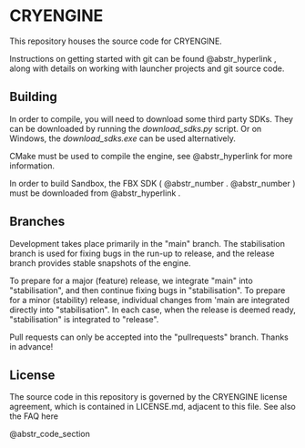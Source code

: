 # CRYENGINE

This repository houses the source code for CRYENGINE.

Instructions on getting started with git can be found @abstr_hyperlink , along with details on working with launcher projects and git source code.

## Building

In order to compile, you will need to download some third party SDKs. They can be downloaded by running the _download_sdks.py_ script. Or on Windows, the _download_sdks.exe_ can be used alternatively.

CMake must be used to compile the engine, see @abstr_hyperlink for more information.

In order to build Sandbox, the FBX SDK ( @abstr_number . @abstr_number ) must be downloaded from @abstr_hyperlink .

## Branches

Development takes place primarily in the "main" branch. The stabilisation branch is used for fixing bugs in the run-up to release, and the release branch provides stable snapshots of the engine.

To prepare for a major (feature) release, we integrate "main" into "stabilisation", and then continue fixing bugs in "stabilisation". To prepare for a minor (stability) release, individual changes from 'main are integrated directly into "stabilisation". In each case, when the release is deemed ready, "stabilisation" is integrated to "release".

Pull requests can only be accepted into the "pullrequests" branch. Thanks in advance!

## License

The source code in this repository is governed by the CRYENGINE license agreement, which is contained in LICENSE.md, adjacent to this file. See also the FAQ here

@abstr_code_section 
